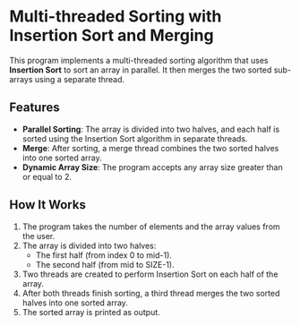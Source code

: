# Multi-threaded Sorting with Insertion Sort and Merging

This program implements a multi-threaded sorting algorithm that uses **Insertion Sort** to sort an array in parallel. It then merges the two sorted sub-arrays using a separate thread.

## Features

- **Parallel Sorting**: The array is divided into two halves, and each half is sorted using the Insertion Sort algorithm in separate threads.
- **Merge**: After sorting, a merge thread combines the two sorted halves into one sorted array.
- **Dynamic Array Size**: The program accepts any array size greater than or equal to 2.

## How It Works

1. The program takes the number of elements and the array values from the user.
2. The array is divided into two halves:
   - The first half (from index 0 to mid-1).
   - The second half (from mid to SIZE-1).
3. Two threads are created to perform Insertion Sort on each half of the array.
4. After both threads finish sorting, a third thread merges the two sorted halves into one sorted array.
5. The sorted array is printed as output.


